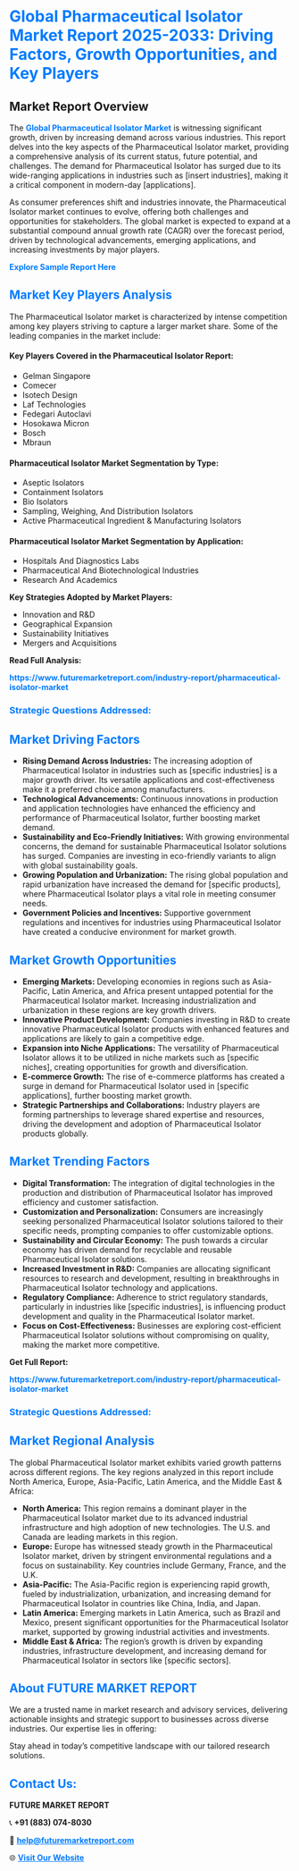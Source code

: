 <h1 style="color: #007BFF;">Global Pharmaceutical Isolator Market Report 2025-2033: Driving Factors, Growth Opportunities, and Key Players</h1>

<section id="overview">
<h2>Market Report Overview</h2>
<p>The <a href="https://www.futuremarketreport.com/industry-report/pharmaceutical-isolator-market" style="color: #007BFF; text-decoration: none;"><strong>Global Pharmaceutical Isolator Market</strong></a> is witnessing significant growth, driven by increasing demand across various industries. This report delves into the key aspects of the Pharmaceutical Isolator market, providing a comprehensive analysis of its current status, future potential, and challenges. The demand for Pharmaceutical Isolator has surged due to its wide-ranging applications in industries such as [insert industries], making it a critical component in modern-day [applications].</p>
<p>As consumer preferences shift and industries innovate, the Pharmaceutical Isolator market continues to evolve, offering both challenges and opportunities for stakeholders. The global market is expected to expand at a substantial compound annual growth rate (CAGR) over the forecast period, driven by technological advancements, emerging applications, and increasing investments by major players.</p>
</section>

<section id="overview">
<p><a href="https://www.futuremarketreport.com/request-sample/reportId=63832" style="color: #007BFF; text-decoration: none;"><strong>Explore Sample Report Here</strong></a></p>
</section>

<section id="key-players">
<h2 style="color: #007BFF;">Market Key Players Analysis</h2>
<p>The Pharmaceutical Isolator market is characterized by intense competition among key players striving to capture a larger market share. Some of the leading companies in the market include:</p>
<h4>Key Players Covered in the Pharmaceutical Isolator Report:</h4>
<ul><li>Gelman Singapore</li><li>Comecer</li><li>Isotech Design</li><li>Laf Technologies</li><li>Fedegari Autoclavi</li><li>Hosokawa Micron</li><li>Bosch</li><li>Mbraun</li></ul>
<h4>Pharmaceutical Isolator Market Segmentation by Type:</h4>
<ul><li>Aseptic Isolators</li><li>Containment Isolators</li><li>Bio Isolators</li><li>Sampling, Weighing, And Distribution Isolators</li><li>Active Pharmaceutical Ingredient &amp; Manufacturing Isolators</li></ul>

<h4>Pharmaceutical Isolator Market Segmentation by Application:</h4>
<ul><li>Hospitals And Diagnostics Labs</li><li>Pharmaceutical And Biotechnological Industries</li><li>Research And Academics</li></ul>
<p><strong>Key Strategies Adopted by Market Players:</strong></p>
<ul>
<li>Innovation and R&D</li>
<li>Geographical Expansion</li>
<li>Sustainability Initiatives</li>
<li>Mergers and Acquisitions</li>
</ul>
</section>

<section>
<p><strong>Read Full Analysis: </strong></p><a href="https://www.futuremarketreport.com/industry-report/pharmaceutical-isolator-market" style="color: #007BFF; text-decoration: none;"><strong>https://www.futuremarketreport.com/industry-report/pharmaceutical-isolator-market</strong></a>
<h3 style="color: #007BFF;">Strategic Questions Addressed:</h3>
</section>

<section id="driving-factors">
<h2 style="color: #007BFF;">Market Driving Factors</h2>
<ul>
<li><strong>Rising Demand Across Industries:</strong> The increasing adoption of Pharmaceutical Isolator in industries such as [specific industries] is a major growth driver. Its versatile applications and cost-effectiveness make it a preferred choice among manufacturers.</li>
<li><strong>Technological Advancements:</strong> Continuous innovations in production and application technologies have enhanced the efficiency and performance of Pharmaceutical Isolator, further boosting market demand.</li>
<li><strong>Sustainability and Eco-Friendly Initiatives:</strong> With growing environmental concerns, the demand for sustainable Pharmaceutical Isolator solutions has surged. Companies are investing in eco-friendly variants to align with global sustainability goals.</li>
<li><strong>Growing Population and Urbanization:</strong> The rising global population and rapid urbanization have increased the demand for [specific products], where Pharmaceutical Isolator plays a vital role in meeting consumer needs.</li>
<li><strong>Government Policies and Incentives:</strong> Supportive government regulations and incentives for industries using Pharmaceutical Isolator have created a conducive environment for market growth.</li>
</ul>
</section>

<section id="growth-opportunities">
<h2 style="color: #007BFF;">Market Growth Opportunities</h2>
<ul>
<li><strong>Emerging Markets:</strong> Developing economies in regions such as Asia-Pacific, Latin America, and Africa present untapped potential for the Pharmaceutical Isolator market. Increasing industrialization and urbanization in these regions are key growth drivers.</li>
<li><strong>Innovative Product Development:</strong> Companies investing in R&D to create innovative Pharmaceutical Isolator products with enhanced features and applications are likely to gain a competitive edge.</li>
<li><strong>Expansion into Niche Applications:</strong> The versatility of Pharmaceutical Isolator allows it to be utilized in niche markets such as [specific niches], creating opportunities for growth and diversification.</li>
<li><strong>E-commerce Growth:</strong> The rise of e-commerce platforms has created a surge in demand for Pharmaceutical Isolator used in [specific applications], further boosting market growth.</li>
<li><strong>Strategic Partnerships and Collaborations:</strong> Industry players are forming partnerships to leverage shared expertise and resources, driving the development and adoption of Pharmaceutical Isolator products globally.</li>
</ul>
</section>

<section id="trending-factors">
<h2 style="color: #007BFF;">Market Trending Factors</h2>
<ul>
<li><strong>Digital Transformation:</strong> The integration of digital technologies in the production and distribution of Pharmaceutical Isolator has improved efficiency and customer satisfaction.</li>
<li><strong>Customization and Personalization:</strong> Consumers are increasingly seeking personalized Pharmaceutical Isolator solutions tailored to their specific needs, prompting companies to offer customizable options.</li>
<li><strong>Sustainability and Circular Economy:</strong> The push towards a circular economy has driven demand for recyclable and reusable Pharmaceutical Isolator solutions.</li>
<li><strong>Increased Investment in R&D:</strong> Companies are allocating significant resources to research and development, resulting in breakthroughs in Pharmaceutical Isolator technology and applications.</li>
<li><strong>Regulatory Compliance:</strong> Adherence to strict regulatory standards, particularly in industries like [specific industries], is influencing product development and quality in the Pharmaceutical Isolator market.</li>
<li><strong>Focus on Cost-Effectiveness:</strong> Businesses are exploring cost-efficient Pharmaceutical Isolator solutions without compromising on quality, making the market more competitive.</li>
</ul>
</section>

<section>
<p><strong>Get Full Report: </strong></p><a href="https://www.futuremarketreport.com/industry-report/pharmaceutical-isolator-market" style="color: #007BFF; text-decoration: none;"><strong>https://www.futuremarketreport.com/industry-report/pharmaceutical-isolator-market</strong></a>
<h3 style="color: #007BFF;">Strategic Questions Addressed:</h3>
</section>


<section id="regional-analysis">
<h2 style="color: #007BFF;">Market Regional Analysis</h2>
<p>The global Pharmaceutical Isolator market exhibits varied growth patterns across different regions. The key regions analyzed in this report include North America, Europe, Asia-Pacific, Latin America, and the Middle East & Africa:</p>
<ul>
<li><strong>North America:</strong> This region remains a dominant player in the Pharmaceutical Isolator market due to its advanced industrial infrastructure and high adoption of new technologies. The U.S. and Canada are leading markets in this region.</li>
<li><strong>Europe:</strong> Europe has witnessed steady growth in the Pharmaceutical Isolator market, driven by stringent environmental regulations and a focus on sustainability. Key countries include Germany, France, and the U.K.</li>
<li><strong>Asia-Pacific:</strong> The Asia-Pacific region is experiencing rapid growth, fueled by industrialization, urbanization, and increasing demand for Pharmaceutical Isolator in countries like China, India, and Japan.</li>
<li><strong>Latin America:</strong> Emerging markets in Latin America, such as Brazil and Mexico, present significant opportunities for the Pharmaceutical Isolator market, supported by growing industrial activities and investments.</li>
<li><strong>Middle East & Africa:</strong> The region’s growth is driven by expanding industries, infrastructure development, and increasing demand for Pharmaceutical Isolator in sectors like [specific sectors].</li>
</ul>
</section>

<footer>
<h2 style="color: #007BFF;">About FUTURE MARKET REPORT</h2>
<p>We are a trusted name in market research and advisory services, delivering actionable insights and strategic support to businesses across diverse industries. Our expertise lies in offering:</p>

<p>Stay ahead in today’s competitive landscape with our tailored research solutions.</p>

<h2 style="color: #007BFF;">Contact Us:</h2>
<p><strong>FUTURE MARKET REPORT</strong></p>
<p>📞 <strong>+91 (883) 074-8030</strong></p>
<p>📧 <strong><a href="mailto:help@futuremarketreport.com" style="color: #007BFF;">help@futuremarketreport.com</a></strong></p>
<p>🌐 <strong><a href="https://www.futuremarketreport.com/" style="color: #007BFF;">Visit Our Website</a></strong></p>
</footer>